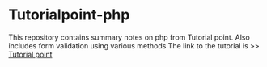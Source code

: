 # Tutorialpoint-php

This repository contains summary notes on php from Tutorial point.
Also includes form validation using various methods
The link to the tutorial is >> <a href = "https://www.tutorialspoint.com/php/php_and_ajax.htm" target = "_blank">Tutorial point</a>
